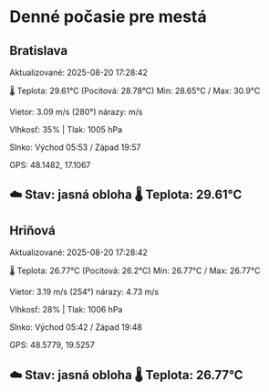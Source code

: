 ﻿# Denné počasie pre mestá

## Bratislava
Aktualizované: 2025-08-20 17:28:42

🌡️ Teplota: 29.61°C 
(Pocitová: 28.78°C)
Min: 28.65°C / Max: 30.9°C

Vietor: 3.09 m/s    (280°) 
nárazy:  m/s

Vlhkosť: 35% | Tlak: 1005 hPa

Slnko: Východ 05:53 / Západ 19:57

GPS: 48.1482, 17.1067

☁️ Stav: jasná obloha        🌡️ Teplota: 29.61°C
---

## Hriňová
Aktualizované: 2025-08-20 17:28:42

🌡️ Teplota: 26.77°C 
(Pocitová: 26.2°C)
Min: 26.77°C / Max: 26.77°C

Vietor: 3.19 m/s (254°)
nárazy: 4.73 m/s

Vlhkosť: 28% | Tlak: 1006 hPa

Slnko: Východ 05:42 / Západ 19:48

GPS: 48.5779, 19.5257

☁️ Stav: jasná obloha        🌡️ Teplota: 26.77°C
---
